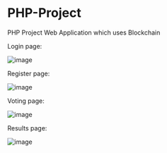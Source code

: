 # PHP-Project
PHP Project Web Application which uses Blockchain

Login page:

![image](https://github.com/VeetiAuria/PHP-Project/assets/127295067/d617d56b-8660-47e3-9c64-68483a69a2ad)

Register page:

![image](https://github.com/VeetiAuria/PHP-Project/assets/127295067/18a0bae8-efba-4852-8ab8-e55b83a8daef)

Voting page:

![image](https://github.com/VeetiAuria/PHP-Project/assets/127295067/d4115c87-ee61-43d7-a2be-816b99332f11)

Results page:

![image](https://github.com/VeetiAuria/PHP-Project/assets/127295067/f6cb4651-0cb1-41bb-bc80-ff769b799f6d)





